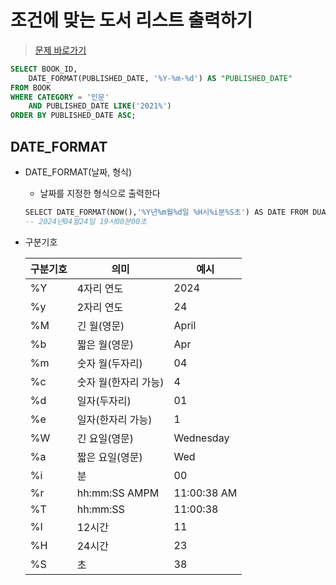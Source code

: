 # 조건에 맞는 도서 리스트 출력하기
> [문제 바로가기](https://school.programmers.co.kr/learn/courses/30/lessons/144853)

```SQL
SELECT BOOK_ID,
    DATE_FORMAT(PUBLISHED_DATE, '%Y-%m-%d') AS "PUBLISHED_DATE"
FROM BOOK
WHERE CATEGORY = '인문' 
    AND PUBLISHED_DATE LIKE('2021%')
ORDER BY PUBLISHED_DATE ASC;
```

## DATE_FORMAT
- DATE_FORMAT(날짜, 형식)
    - 날짜를 지정한 형식으로 출력한다
    ```SQL
    SELECT DATE_FORMAT(NOW(),'%Y년%m월%d일 %H시%i분%S초') AS DATE FROM DUAL;
    -- 2024년04월24일 19시00분00초
    ```

- 구분기호

    |구분기호|의미|예시|
    |---|---|---|
    |%Y|4자리 연도|2024|
    |%y|2자리 연도|24|
    |%M|긴 월(영문)|April|
    |%b|짧은 월(영문)|Apr|
    |%m|숫자 월(두자리)|04|
    |%c|숫자 월(한자리 가능)|4|
    |%d|일자(두자리)|01|
    |%e|일자(한자리 가능)|1|
    |%W|긴 요일(영문)|Wednesday|
    |%a|짧은 요일(영문)|Wed|
    |%i|분|00|
    |%r|hh:mm:SS AMPM|11:00:38 AM|
    |%T|hh:mm:SS|11:00:38|
    |%I|12시간|11|
    |%H|24시간|23|
    |%S|초|38|













